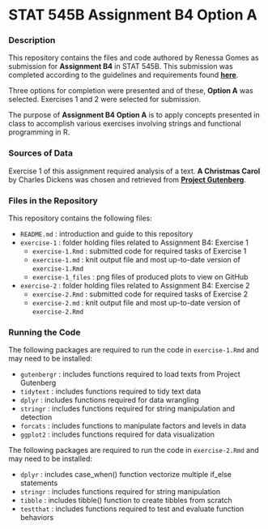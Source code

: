 # STAT 545B Assignment B4 Option A

### Description  
This repository contains the files and code authored by Renessa Gomes as submission for **Assignment B4** in STAT 545B. This submission was completed according to the guidelines and requirements found [**here**](https://stat545.stat.ubc.ca/assignments/assignment-b4/). 

Three options for completion were presented and of these, **Option A** was selected. Exercises 1 and 2 were selected for submission.   

The purpose of **Assignment B4 Option A** is to apply concepts presented in class to accomplish various exercises involving strings and functional programming in R. 

### Sources of Data  
Exercise 1 of this assignment required analysis of a text. **A Christmas Carol** by Charles Dickens was chosen and retrieved from [**Project Gutenberg**](https://dev.gutenberg.org/ebooks/19337). 

### Files in the Repository  
This repository contains the following files:  
* `README.md` : introduction and guide to this repository 
* `exercise-1` : folder holding files related to Assignment B4: Exercise 1
  * `exercise-1.Rmd` : submitted code for required tasks of Exercise 1
  * `exercise-1.md` : knit output file and most up-to-date version of `exercise-1.Rmd`
  * `exercise-1_files` : png files of produced plots to view on GitHub
* `exercise-2` : folder holding files related to Assignment B4: Exercise 2
  * `exercise-2.Rmd` : submitted code for required tasks of Exercise 2
  * `exercise-2.md` : knit output file and most up-to-date version of `exercise-2.Rmd`

### Running the Code  
The following packages are required to run the code in `exercise-1.Rmd` and may need to be installed: 
* `gutenbergr` : includes functions required to load texts from Project Gutenberg
* `tidytext` : includes functions required to tidy text data
* `dplyr` : includes functions required for data wrangling
* `stringr` : includes functions required for string manipulation and detection
* `forcats` : includes functions to manipulate factors and levels in data
* `ggplot2` : includes functions required for data visualization

The following packages are required to run the code in `exercise-2.Rmd` and may need to be installed:
* `dplyr` : includes case_when() function vectorize multiple if_else statements
* `stringr` : includes functions required for string manipulation
* `tibble` : includes tibble() function to create tibbles from scratch
* `testthat` : includes functions required to test and evaluate function behaviors



